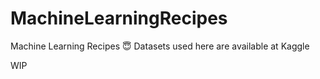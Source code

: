 # MachineLearningRecipes
Machine Learning Recipes 😇 Datasets used here are available at Kaggle

WIP
